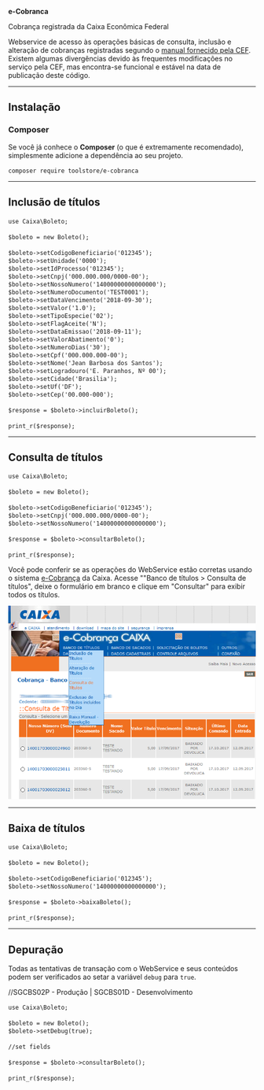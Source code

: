 **e-Cobranca**

Cobrança registrada da Caixa Econômica Federal

Webservice de acesso às operações básicas de consulta, inclusão e alteração
de cobranças registradas segundo o [manual fornecido pela CEF](docs/Manual_Leiaute_Webservice.pdf).
Existem algumas divergências devido às frequentes modificações no serviço pela
CEF, mas encontra-se funcional e estável na data de publicação deste código.

---

## Instalação
### Composer

Se você já conhece o **Composer** (o que é extremamente recomendado), simplesmente adicione a dependência ao seu projeto.

```
composer require toolstore/e-cobranca
```

---

## Inclusão de títulos

```
use Caixa\Boleto;

$boleto = new Boleto();

$boleto->setCodigoBeneficiario('012345');
$boleto->setUnidade('0000');
$boleto->setIdProcesso('012345');
$boleto->setCnpj('000.000.000/0000-00');
$boleto->setNossoNumero('14000000000000000');
$boleto->setNumeroDocumento('TEST0001');
$boleto->setDataVencimento('2018-09-30');
$boleto->setValor('1.0');
$boleto->setTipoEspecie('02');
$boleto->setFlagAceite('N');
$boleto->setDataEmissao('2018-09-11');
$boleto->setValorAbatimento('0');
$boleto->setNumeroDias('30');
$boleto->setCpf('000.000.000-00');
$boleto->setNome('Jean Barbosa dos Santos');
$boleto->setLogradouro('E. Paranhos, Nº 00');
$boleto->setCidade('Brasilia');
$boleto->setUf('DF');
$boleto->setCep('00.000-000');

$response = $boleto->incluirBoleto();

print_r($response);

```

---

## Consulta de títulos

```
use Caixa\Boleto;

$boleto = new Boleto();

$boleto->setCodigoBeneficiario('012345');
$boleto->setCnpj('000.000.000/0000-00');
$boleto->setNossoNumero('14000000000000000');

$response = $boleto->consultarBoleto();

print_r($response);

```

Você pode conferir se as operações do WebService estão corretas usando
o sistema [e-Cobrança](doc/ecobranca-consulta-titulos.png) da Caixa.
Acesse ""Banco de títulos > Consulta de títulos", deixe o formulário em
branco e clique em "Consultar" para exibir todos os títulos.

![Consulta de títulos no e-Cobrança](docs/ecobranca-consulta-titulos.png)

---

## Baixa de títulos

```
use Caixa\Boleto;

$boleto = new Boleto();

$boleto->setCodigoBeneficiario('012345');
$boleto->setNossoNumero('14000000000000000');

$response = $boleto->baixaBoleto();

print_r($response);

```

---

## Depuração

Todas as tentativas de transação com o WebService e seus conteúdos podem
ser verificados ao setar a variável `debug` para `true`.

//SGCBS02P - Produção | SGCBS01D - Desenvolvimento

```
use Caixa\Boleto;

$boleto = new Boleto();
$boleto->setDebug(true);

//set fields

$response = $boleto->consultarBoleto();

print_r($response);

```